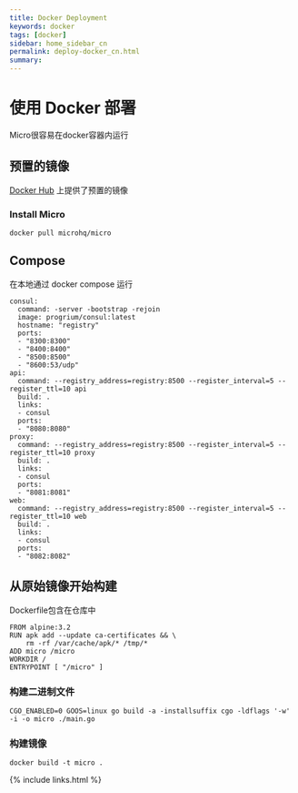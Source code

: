 ```yaml
---
title: Docker Deployment
keywords: docker
tags: [docker]
sidebar: home_sidebar_cn
permalink: deploy-docker_cn.html
summary: 
---
```


# 使用 Docker 部署

Micro很容易在docker容器内运行

## 预置的镜像

[Docker Hub](https://hub.docker.com/r/microhq/) 上提供了预置的镜像

### Install Micro

```
docker pull microhq/micro
```

## Compose

在本地通过 docker compose 运行

```
consul:
  command: -server -bootstrap -rejoin 
  image: progrium/consul:latest
  hostname: "registry"
  ports:
  - "8300:8300"
  - "8400:8400"
  - "8500:8500"
  - "8600:53/udp"
api:
  command: --registry_address=registry:8500 --register_interval=5 --register_ttl=10 api
  build: .
  links:
  - consul
  ports:
  - "8080:8080"
proxy:
  command: --registry_address=registry:8500 --register_interval=5 --register_ttl=10 proxy
  build: .
  links:
  - consul
  ports:
  - "8081:8081"
web:
  command: --registry_address=registry:8500 --register_interval=5 --register_ttl=10 web
  build: .
  links:
  - consul
  ports:
  - "8082:8082"
```

## 从原始镜像开始构建

Dockerfile包含在仓库中

```
FROM alpine:3.2
RUN apk add --update ca-certificates && \
    rm -rf /var/cache/apk/* /tmp/*
ADD micro /micro
WORKDIR /
ENTRYPOINT [ "/micro" ]
```

### 构建二进制文件

```
CGO_ENABLED=0 GOOS=linux go build -a -installsuffix cgo -ldflags '-w' -i -o micro ./main.go 
```

### 构建镜像

```
docker build -t micro .
```

{% include links.html %}
